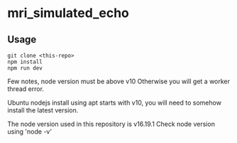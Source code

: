 
# mri_simulated_echo

## Usage

```
git clone <this-repo>
npm install
npm run dev
```

Few notes, node version must be above v10 Otherwise you will get a worker thread error.

Ubuntu nodejs install using apt starts with v10, you will need to somehow install the latest version. 

The node version used in this repository is v16.19.1 
Check node version using 'node -v'
